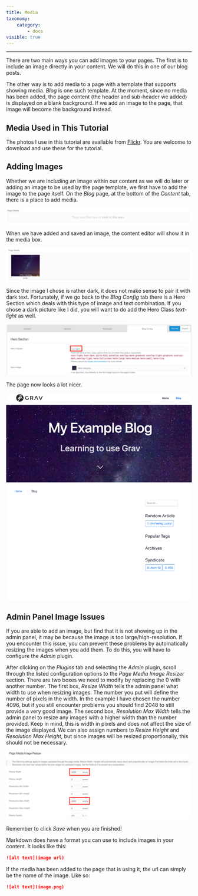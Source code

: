 ```yaml
---
title: Media
taxonomy:
    category:
        - docs
visible: true
---
```


---

There are two main ways you can add images to your pages. The first is to include an image directly in your content. We will do this in one of our blog posts.

The other way is to add media to a page with a template that supports showing media. _Blog_ is one such template. At the moment, since no media has been added, the page content (the header and sub-header we added) is displayed on a blank background. If we add an image to the page, that image will become the background instead.

## Media Used in This Tutorial

The photos I use in this tutorial are available from [Flickr](https://www.flickr.com/photos/53807750@N08/with/49346925923/). You are welcome to download and use these for the tutorial.

## Adding Images

Whether we are including an image within our content as we will do later or adding an image to be used by the page template, we first have to add the image to the page itself. On the _Blog_ page, at the bottom of the _Content_ tab, there is a place to add media.

![page media](page-media.png)

When we have added and saved an image, the content editor will show it in the media box.

![image in media box](added-media.png)

Since the image I chose is rather dark, it does not make sense to pair it with dark text. Fortunately, if we go back to the _Blog Config_ tab there is a Hero Section which deals with this type of image and text combination. If you chose a dark picture like I did, you will want to do add the Hero Class _text-light_ as well.

![blog config hero section](hero-image-settings.png)

The page now looks a lot nicer.

![better webpage](after-adding-media.png)


## Admin Panel Image Issues

If you are able to add an image, but find that it is not showing up in the admin panel, it may be because the image is too large/high-resolution. If you encounter this issue, you can prevent these problems by automatically resizing the images when you add them. To do this, you will have to configure the _Admin_ plugin.

After clicking on the _Plugins_ tab and selecting the _Admin_ plugin, scroll through the listed configuration options to the _Page Media Image Resizer_ section. There are two boxes we need to modify by replacing the 0 with another number. The first box, _Resize Width_ tells the admin panel what width to use when resizing images. The number you put will define the number of pixels in the width. In the example I have chosen the number 4096, but if you still encounter problems you should find 2048 to still provide a very good image. The second box, _Resolution Max Width_ tells the admin panel to resize any images with a higher width than the number provided. Keep in mind, this is width in pixels and does not affect the size of the image displayed. We can also assign numbers to _Resize Height_ and _Resolution Max Height_, but since images will be resized proportionally, this should not be necessary.

![media resizing](media-resizing.png)

Remember to click _Save_ when you are finished!




Markdown does have a format you can use to include images in your content. It looks like this:

```md
![alt text](image url)
```

If the media has been added to the page that is using it, the url can simply be the name of the image. Like so:

```md
![alt text](image.png)
```
